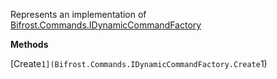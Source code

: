 Represents an implementation of [Bifrost.Commands.IDynamicCommandFactory](Bifrost.Commands.IDynamicCommandFactory)

**Methods**

[Create``1](Bifrost.Commands.IDynamicCommandFactory.Create``1)
